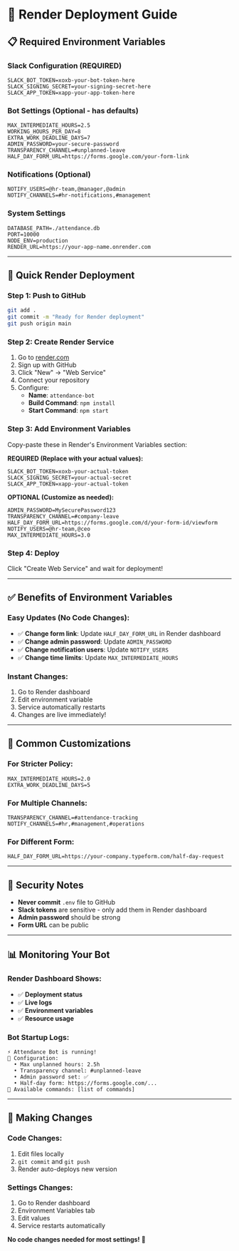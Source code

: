 # 🚀 Render Deployment Guide

## 📋 Required Environment Variables

### **Slack Configuration (REQUIRED)**
```
SLACK_BOT_TOKEN=xoxb-your-bot-token-here
SLACK_SIGNING_SECRET=your-signing-secret-here
SLACK_APP_TOKEN=xapp-your-app-token-here
```

### **Bot Settings (Optional - has defaults)**
```
MAX_INTERMEDIATE_HOURS=2.5
WORKING_HOURS_PER_DAY=8
EXTRA_WORK_DEADLINE_DAYS=7
ADMIN_PASSWORD=your-secure-password
TRANSPARENCY_CHANNEL=#unplanned-leave
HALF_DAY_FORM_URL=https://forms.google.com/your-form-link
```

### **Notifications (Optional)**
```
NOTIFY_USERS=@hr-team,@manager,@admin
NOTIFY_CHANNELS=#hr-notifications,#management
```

### **System Settings**
```
DATABASE_PATH=./attendance.db
PORT=10000
NODE_ENV=production
RENDER_URL=https://your-app-name.onrender.com
```

---

## 🎯 **Quick Render Deployment**

### **Step 1: Push to GitHub**
```bash
git add .
git commit -m "Ready for Render deployment"
git push origin main
```

### **Step 2: Create Render Service**
1. Go to [render.com](https://render.com)
2. Sign up with GitHub
3. Click "New" → "Web Service"
4. Connect your repository
5. Configure:
   - **Name**: `attendance-bot`
   - **Build Command**: `npm install`
   - **Start Command**: `npm start`

### **Step 3: Add Environment Variables**
Copy-paste these in Render's Environment Variables section:

**REQUIRED (Replace with your actual values):**
```
SLACK_BOT_TOKEN=xoxb-your-actual-token
SLACK_SIGNING_SECRET=your-actual-secret
SLACK_APP_TOKEN=xapp-your-actual-token
```

**OPTIONAL (Customize as needed):**
```
ADMIN_PASSWORD=MySecurePassword123
TRANSPARENCY_CHANNEL=#company-leave
HALF_DAY_FORM_URL=https://forms.google.com/d/your-form-id/viewform
NOTIFY_USERS=@hr-team,@ceo
MAX_INTERMEDIATE_HOURS=3.0
```

### **Step 4: Deploy**
Click "Create Web Service" and wait for deployment!

---

## ✅ **Benefits of Environment Variables**

### **Easy Updates (No Code Changes):**
- ✅ **Change form link**: Update `HALF_DAY_FORM_URL` in Render dashboard
- ✅ **Change admin password**: Update `ADMIN_PASSWORD` 
- ✅ **Change notification users**: Update `NOTIFY_USERS`
- ✅ **Change time limits**: Update `MAX_INTERMEDIATE_HOURS`

### **Instant Changes:**
1. Go to Render dashboard
2. Edit environment variable
3. Service automatically restarts
4. Changes are live immediately!

---

## 🔧 **Common Customizations**

### **For Stricter Policy:**
```
MAX_INTERMEDIATE_HOURS=2.0
EXTRA_WORK_DEADLINE_DAYS=5
```

### **For Multiple Channels:**
```
TRANSPARENCY_CHANNEL=#attendance-tracking
NOTIFY_CHANNELS=#hr,#management,#operations
```

### **For Different Form:**
```
HALF_DAY_FORM_URL=https://your-company.typeform.com/half-day-request
```

---

## 🚨 **Security Notes**

- **Never commit** `.env` file to GitHub
- **Slack tokens** are sensitive - only add them in Render dashboard
- **Admin password** should be strong
- **Form URL** can be public

---

## 📊 **Monitoring Your Bot**

### **Render Dashboard Shows:**
- ✅ **Deployment status**
- ✅ **Live logs**
- ✅ **Environment variables**
- ✅ **Resource usage**

### **Bot Startup Logs:**
```
⚡️ Attendance Bot is running!
📍 Configuration:
  • Max unplanned hours: 2.5h
  • Transparency channel: #unplanned-leave
  • Admin password set: ✅
  • Half-day form: https://forms.google.com/...
🚀 Available commands: [list of commands]
```

---

## 🔄 **Making Changes**

### **Code Changes:**
1. Edit files locally
2. `git commit` and `git push`
3. Render auto-deploys new version

### **Settings Changes:**
1. Go to Render dashboard
2. Environment Variables tab
3. Edit values
4. Service restarts automatically

**No code changes needed for most settings!** 🎉 
